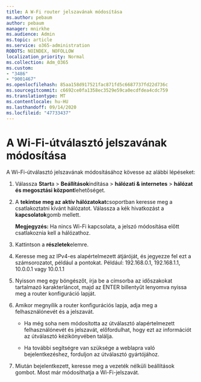 ```yaml
---
title: A W-Fi router jelszavának módosítása
ms.author: pebaum
author: pebaum
manager: mnirkhe
ms.audience: Admin
ms.topic: article
ms.service: o365-administration
ROBOTS: NOINDEX, NOFOLLOW
localization_priority: Normal
ms.collection: Adm_O365
ms.custom:
- "3486"
- "9001467"
ms.openlocfilehash: 85aa158d917521fac871fd5c6687737fd22d736c
ms.sourcegitcommit: c6692ce0fa1358ec3529e59ca0ecdfdea4cdc759
ms.translationtype: MT
ms.contentlocale: hu-HU
ms.lasthandoff: 09/14/2020
ms.locfileid: "47733437"
---
```

# <a name="change-your-wi-fi-router-password"></a>A Wi-Fi-útválasztó jelszavának módosítása

A Wi-Fi-útválasztó jelszavának módosításához kövesse az alábbi lépéseket:

1. Válassza **Start**a  >  **Beállítások**indítása  >  **hálózati & internetes**  >  **hálózat és megosztási központ**lehetőséget.

2. A **tekintse meg az aktív hálózatokat**csoportban keresse meg a csatlakoztatni kívánt hálózatot. Válassza a kék hivatkozást a **kapcsolatok**gomb mellett.<br>

   **Megjegyzés:** Ha nincs Wi-Fi kapcsolata, a jelszó módosítása előtt csatlakoznia kell a hálózathoz.

3. Kattintson a **részletek**elemre.

4. Keresse meg az IPv4-es alapértelmezett átjáróját, és jegyezze fel ezt a számsorozatot, például a pontokat. Például: 192.168.0.1, 192.168.1.1, 10.0.0.1 vagy 10.0.1.1

5. Nyisson meg egy böngészőt, írja be a címsorba az időszakokat tartalmazó karakterláncot, majd az ENTER billentyűt lenyomva nyissa meg a router konfiguráció lapját.

6. Amikor megnyílik a router konfigurációs lapja, adja meg a felhasználónevét és a jelszavát.<br>
   - Ha még soha nem módosította az útválasztó alapértelmezett felhasználónevét és jelszavát, előfordulhat, hogy ezt az információt az útválasztó kézikönyvében találja.

   - Ha további segítségre van szüksége a weblapra való bejelentkezéshez, forduljon az útválasztó gyártójához.

7. Miután bejelentkezett, keresse meg a vezeték nélküli beállítások gombot. Most már módosíthatja a Wi-Fi-jelszavát.

